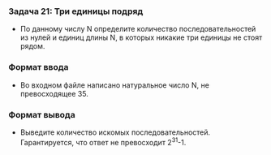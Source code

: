### Задача 21: Три единицы подряд

* По данному числу N определите количество последовательностей из нулей и единиц длины N, в которых никакие три единицы не стоят рядом.

### Формат ввода
* Во входном файле написано натуральное число N, не превосходящее 35.

### Формат вывода
* Выведите количество искомых последовательностей. Гарантируется, что ответ не превосходит 2<sup>31</sup>-1.
